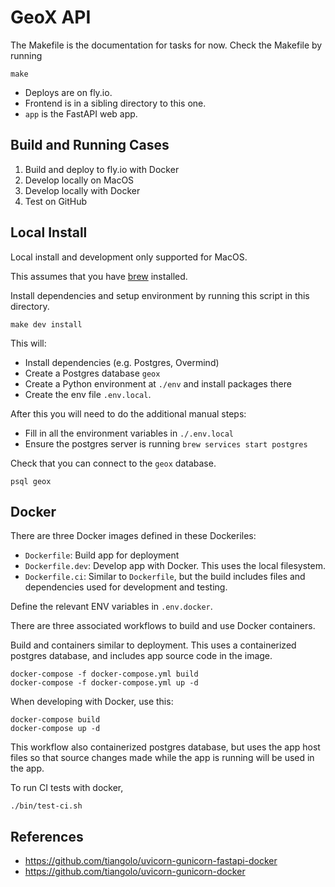 GeoX API
=========

The Makefile is the documentation for tasks for now. Check the Makefile by running

```shell
make
```

- Deploys are on fly.io.
- Frontend is in a sibling directory to this one.
- ``app`` is the FastAPI web app.

Build and Running Cases
-----------------------

1. Build and deploy to fly.io with Docker
2. Develop locally on MacOS
3. Develop locally with Docker
4. Test on GitHub

Local Install
-------------

Local install and development only supported for MacOS.

This assumes that you have [brew](https://brew.sh/) installed.

Install dependencies and setup environment by running this script in this directory.

```shell
make dev install
```

This will:

- Install dependencies (e.g. Postgres, Overmind)
- Create a Postgres database `geox`
- Create a Python environment at `./env` and install packages there
- Create the env file `.env.local`.

After this you will need to do the additional manual steps:

- Fill in all the environment variables in `./.env.local`
- Ensure the postgres server is running `brew services start postgres`

Check that you can connect to the `geox` database.

```shell
psql geox
```

Docker
--------------------

There are three Docker images defined in these Dockeriles:

- `Dockerfile`: Build app for deployment
- `Dockerfile.dev`: Develop app with Docker. This uses the local filesystem.
- `Dockerfile.ci`: Similar to `Dockerfile`, but the build includes files and dependencies used for development and testing.

Define the relevant ENV variables in `.env.docker`.

There are three associated workflows to build and use Docker containers.

Build and containers similar to deployment. This uses a containerized postgres database, and includes app source code in the image.

```shell
docker-compose -f docker-compose.yml build
docker-compose -f docker-compose.yml up -d
```

When developing with Docker, use this:

```shell
docker-compose build
docker-compose up -d
```

This workflow also containerized postgres database, but uses the app host files so that source changes made while the app is running will be used in the app.

To run CI tests with docker,

```shell
./bin/test-ci.sh
```

References
----------

- <https://github.com/tiangolo/uvicorn-gunicorn-fastapi-docker>
- <https://github.com/tiangolo/uvicorn-gunicorn-docker>

